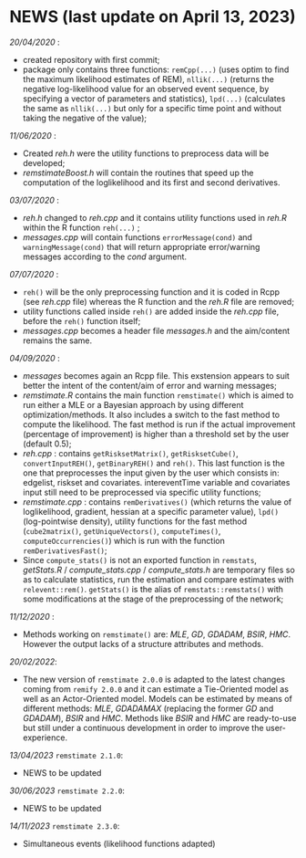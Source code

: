 # NEWS (last update on April 13, 2023)



_20/04/2020_ :
* created repository with first commit;
* package only contains three functions: `remCpp(...)` (uses optim to find the maximum likelihood estimates of REM),
`nllik(...)` (returns the negative log-likelihood value for an observed event sequence, by specifying a vector of parameters and statistics),
`lpd(...)` (calculates the same as `nllik(...)` but only for a specific time point and without taking the negative of the value);

_11/06/2020_ :
* Created _reh.h_ were the utility functions to preprocess data will be developed;
* _remstimateBoost.h_ will contain the routines that speed up the computation of the loglikelihood and its first and second derivatives.

_03/07/2020_ :
*  _reh.h_ changed to _reh.cpp_ and it contains utility functions used in _reh.R_ within the R function `reh(...)` ;
* _messages.cpp_ will contain functions `errorMessage(cond)` and `warningMessage(cond)` that will return appropriate error/warning messages according to the _cond_ argument.

_07/07/2020_ :
*  `reh()` will be the only preprocessing function and it is coded in Rcpp (see _reh.cpp_ file) whereas the R function and the _reh.R_ file are removed;
* utility functions called inside `reh()` are added inside the _reh.cpp_ file, before the `reh()` function itself;
* _messages.cpp_ becomes a header file _messages.h_ and the aim/content remains the same.

_04/09/2020_ :
*  _messages_ becomes again an Rcpp file. This exstension appears to suit better the intent of the content/aim of error and warning messages;
* _remstimate.R_ contains the main function `remstimate()` which is aimed to run either a MLE or a Bayesian approach by using different optimization/methods. It also includes a switch to the fast method to compute the likelihood. The fast method is run if the actual improvement (percentage of improvement) is higher than a threshold set by the user (default 0.5);
* _reh.cpp_ : contains `getRisksetMatrix()`, `getRisksetCube()`, `convertInputREH()`, `getBinaryREH()` and `reh()`. This last function is the one that preprocesses the input given by the user which consists in: edgelist, riskset and covariates. intereventTime variable and covariates input still need to be preprocessed via specific utility functions;
* _remstimate.cpp_ : contains `remDerivatives()` (which returns the value of loglikelihood, gradient, hessian at a specific parameter value), `lpd()` (log-pointwise density), utility functions for the fast method (`cube2matrix()`, `getUniqueVectors()`, `computeTimes()`, `computeOccurrencies()`) which is run with the function `remDerivativesFast()`;
* Since `compute_stats()` is not an exported function in `remstats`, _getStats.R_ / _compute_stats.cpp_ / _compute_stats.h_ are temporary files so as to calculate statistics, run the estimation and compare estimates with `relevent::rem()`.  `getStats()` is the alias of `remstats::remstats()` with some modifications at the stage of the preprocessing of the network;

_11/12/2020_ :
* Methods working on `remstimate()` are: _MLE_, _GD_, _GDADAM_, _BSIR_, _HMC_. However the output lacks of a structure attributes and methods.

_20/02/2022_:
* The new version of `remstimate 2.0.0` is adapted to the latest changes coming from `remify 2.0.0` and it can estimate a Tie-Oriented model as well as an Actor-Oriented model. Models can be estimated by means of different methods: _MLE_, _GDADAMAX_ (replacing the former _GD_ and _GDADAM_), _BSIR_ and _HMC_. Methods like _BSIR_ and _HMC_ are ready-to-use but still under a continuous development in order to improve the user-experience.


_13/04/2023_ `remstimate 2.1.0`:
* NEWS to be updated

_30/06/2023_ `remstimate 2.2.0`:
* NEWS to be updated

_14/11/2023_ `remstimate 2.3.0`:
* Simultaneous events (likelihood functions adapted)